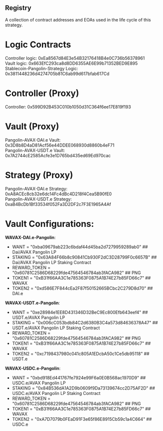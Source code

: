 ## Registry

A collection of contract addresses and EOAs used in the life cycle of this strategy.

# Logic Contracts

Controller logic: 0xEa8567d84E3e54B32176418B4e0C736b56378961<br/>
Vault logic: 0x663EfC293ca8d8DD6355AE6E99b71352BED9E895<br/>
Stablecoin-Pangolin-Strategy Logic: 0x3811448236d4274705b81C6ab99d617bfab617Cd<br/>

# Controller (Proxy)

Controller: 0x599D92B453C010b1050d31C364f6ee17E819f193

# Vault (Proxy)

Pangolin-AVAX-DAI.e Vault: 0x3D8b8D4aD81Acf56e44DDEE068930d8860b4eF71<br/>
Pangolin-AVAX-USDT.e Vault: 0x7A2744cE2585Acfe3e1D765bd435ed69Ed970cac

# Strategy (Proxy)

Pangolin-AVAX-DAI.e Strategy: 0xA8ACEc8cb32e6dc14Fc4dBc4D218f4Cea5B90fE0<br/>
Pangolin-AVAX-USDT.e Strategy: 0xaB4BcDb1Bf33534f052Fa3D2DF2c7F3E1965A4Af

# Vault Configurations:

**WAVAX-DAI.e-Pangolin**:

- WANT = "0xba09679ab223c6bdaf44d45ba2d7279959289ab0" ## Dai/AVAX Pangolin LP
- STAKING = "0x63A84F66b8c90841Cb930F2dC3D28799F0c6657B" ## Dai/AVAX Pangolin LP Staking Contract
- REWARD_TOKEN = "0x60781C2586D68229fde47564546784ab3fACA982" ## PNG
- TOKEN1 = "0xB31f66AA3C1e785363F0875A1B74E27b85FD66c7" ## WAVAX
- TOKEN2 = "0xd586E7F844cEa2F87f50152665BCbc2C279D8d70" ## DAI.e

**WAVAX-USDT.e-Pangolin**:

- WANT = "0xe28984e1EE8D431346D32BeC9Ec800Efb643eef4" ## USDT.e/AVAX Pangolin LP
- STAKING = "0x006cC053bdb84C2d6380B3C4a573d84636378A47" ## USDT.e/AVAX Pangolin LP Staking Contract
- REWARD_TOKEN = "0x60781C2586D68229fde47564546784ab3fACA982" ## PNG
- TOKEN1 = "0xB31f66AA3C1e785363F0875A1B74E27b85FD66c7" ## WAVAX
- TOKEN2 = "0xc7198437980c041c805A1EDcbA50c1Ce5db95118" ## USDT.e

**WAVAX-USDC.e-Pangolin**:

- WANT = "0xbd918Ed441767fe7924e99F6a0E0B568ac1970D9" ## USDC.e/AVAX Pangolin LP
- STAKING = "0x84B536dA1A2D9b0609f9Da73139674cc2D75AF2D" ## USDC.e/AVAX Pangolin LP Staking Contract
- REWARD_TOKEN = "0x60781C2586D68229fde47564546784ab3fACA982" ## PNG
- TOKEN1 = "0xB31f66AA3C1e785363F0875A1B74E27b85FD66c7" ## WAVAX
- TOKEN2 = "0xA7D7079b0FEaD91F3e65f86E8915Cb59c1a4C664" ## USDC.e
